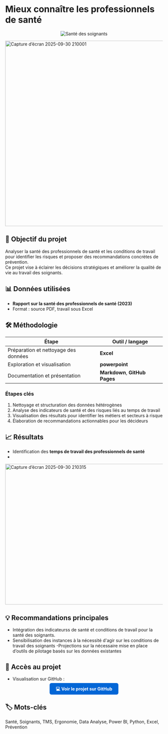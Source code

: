 # Mieux connaître les professionnels de santé

<p align="center">
  <img src="https://via.placeholder.com/200" alt="Santé des soignants" />
</p>

<img width="954" height="593" alt="Capture d’écran 2025-09-30 210001" src="https://github.com/user-attachments/assets/d8e4c3d3-fb7f-4419-af1a-6c4d7fd50aa9" />

## 🎯 Objectif du projet
Analyser la santé des professionnels de santé et les conditions de travail pour identifier les risques et proposer des recommandations concrètes de prévention.  
Ce projet vise à éclairer les décisions stratégiques et améliorer la qualité de vie au travail des soignants.

## 📊 Données utilisées
- **Rapport sur la santé des professionnels de santé (2023)**
- Format : source PDF, travail sous Excel

## 🛠️ Méthodologie
| Étape | Outil / langage |
|-------|----------------|
| Préparation et nettoyage des données | **Excel** |
| Exploration et visualisation | **powerpoint** |
| Documentation et présentation | **Markdown**, **GitHub Pages** |

### Étapes clés
1. Nettoyage et structuration des données hétérogènes  
2. Analyse des indicateurs de santé et des risques liés au temps de travail
3. Visualisation des résultats pour identifier les métiers et secteurs à risque  
4. Élaboration de recommandations actionnables pour les décideurs

## 📈 Résultats
- Identification des **temps de travail des professionnels de santé**
- 
<img width="1025" height="450" alt="Capture d’écran 2025-09-30 210315" src="https://github.com/user-attachments/assets/6a9c5a0b-2d94-49c5-aa04-4bdb0061c4f2" />

## 💡 Recommandations principales
- Intégration des indicateurss de santé et conditions de travail pour la santé des soignants.
- Sensibilisation des instances à la nécessité d'agir sur les conditions de travail des soignants
-Projections sur la nécessaire mise en place d’outils de pilotage basés sur les données existantes

## 🔗 Accès au projet
- Visualisation sur GitHub  :
  
<p align="center">
  <a href="https://github.com/Antoineb-data/Sante-des-soignants" style="background-color:#0366d6; color:white; padding:10px 20px; text-decoration:none; border-radius:6px; font-weight:bold;">
    💻 Voir le projet sur GitHub
  </a>
</p>


## 🏷️ Mots-clés
Santé, Soignants, TMS, Ergonomie, Data Analyse, Power BI, Python, Excel, Prévention

